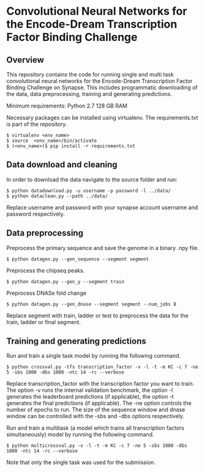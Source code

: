 # Convolutional Neural Networks for the Encode-Dream Transcription Factor Binding Challenge

## Overview
This repository contains the code for running single and multi task convolutional neural networks for the Encode-Dream Transcription Factor Binding Challenge on Synapse. This includes programmatic downloading of the data, data preprocessing, training and generating predictions.

Minimum requirements:
Python 2.7
128 GB RAM

Necessary packages can be installed using virtualenv. The requirements.txt is part of the repository.

```
$ virtualenv <env_name>
$ source  <env_name>/bin/activate
$ (<env_name>)$ pip install -r requirements.txt
```
## Data download and cleaning
In order to download the data navigate to the source folder and run:
```
$ python datadownload.py -u username -p password -l ../data/
$ python dataclean.py --path ../data/
```
Replace username and password with your synapse account username and password respectively.

## Data preprocessing
Preprocess the primary sequence and save the genome in a binary .npy file.
```
$ python datagen.py --gen_sequence --segment segment
```
Preprocess the chipseq peaks.
```
$ python datagen.py --gen_y --segment train
```
Preprocess DNASe fold change

```
$ python datagen.py --gen_dnase --segment segment --num_jobs 8
```

Replace segment with train, ladder or test to preprocess the data for the train, ladder or final segment.

## Training and generating predictions

Run and train a single task model by running the following command.
```
$ python crossval.py -tfs transcription_factor -v -l -t -m KC -c 7 -ne 5 -sbs 1000 -dbs 1000 -ntc 14 -rc --verbose
```

Replace transcription_factor with the transcription factor you want to train.
The option -v runs the internal validation benchmark, the option -l generates the leaderboard predictions (if applicable), the option -t generates the final predictions (if applicable).
The -ne option controls the number of epochs to run.
The size of the sequence window and dnase window can be controlled with the -sbs and -dbs options respectively.

Run and train a multitask (a model which trains all transcription factors simultaneously) model by running the following command.

```
$ python multicrossval.py -v -l -t -m KC -c 7 -ne 5 -sbs 1000 -dbs 1000 -ntc 14 -rc --verbose
```

Note that only the single task was used for the submission.